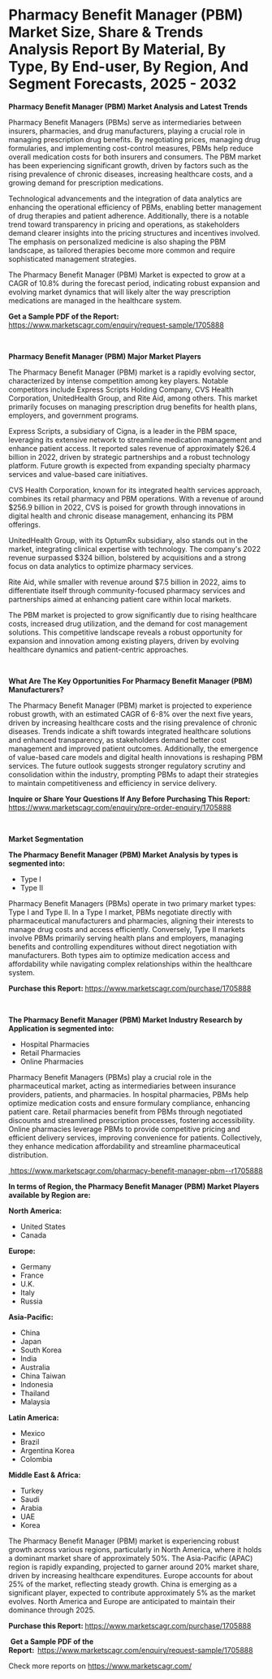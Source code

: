<p><h1>Pharmacy Benefit Manager (PBM) Market Size, Share & Trends Analysis Report By Material, By Type, By End-user, By Region, And Segment Forecasts, 2025 - 2032</h1></p><p><strong>Pharmacy Benefit Manager (PBM) Market Analysis and Latest Trends</strong></p>
<p><p>Pharmacy Benefit Managers (PBMs) serve as intermediaries between insurers, pharmacies, and drug manufacturers, playing a crucial role in managing prescription drug benefits. By negotiating prices, managing drug formularies, and implementing cost-control measures, PBMs help reduce overall medication costs for both insurers and consumers. The PBM market has been experiencing significant growth, driven by factors such as the rising prevalence of chronic diseases, increasing healthcare costs, and a growing demand for prescription medications. </p><p>Technological advancements and the integration of data analytics are enhancing the operational efficiency of PBMs, enabling better management of drug therapies and patient adherence. Additionally, there is a notable trend toward transparency in pricing and operations, as stakeholders demand clearer insights into the pricing structures and incentives involved. The emphasis on personalized medicine is also shaping the PBM landscape, as tailored therapies become more common and require sophisticated management strategies.</p><p>The Pharmacy Benefit Manager (PBM) Market is expected to grow at a CAGR of 10.8% during the forecast period, indicating robust expansion and evolving market dynamics that will likely alter the way prescription medications are managed in the healthcare system.</p></p>
<p><strong>Get a Sample PDF of the Report:&nbsp;</strong> <a href="https://www.marketscagr.com/enquiry/request-sample/1705888?utm_campaign=2110&utm_medium=2&utm_source=Github&utm_content=ia&utm_term=27032025&utm_id=pharmacy-benefit-manager-pbm">https://www.marketscagr.com/enquiry/request-sample/1705888</a></p>
<p>&nbsp;</p>
<p><strong>Pharmacy Benefit Manager (PBM) Major Market Players</strong></p>
<p><p>The Pharmacy Benefit Manager (PBM) market is a rapidly evolving sector, characterized by intense competition among key players. Notable competitors include Express Scripts Holding Company, CVS Health Corporation, UnitedHealth Group, and Rite Aid, among others. This market primarily focuses on managing prescription drug benefits for health plans, employers, and government programs.</p><p>Express Scripts, a subsidiary of Cigna, is a leader in the PBM space, leveraging its extensive network to streamline medication management and enhance patient access. It reported sales revenue of approximately $26.4 billion in 2022, driven by strategic partnerships and a robust technology platform. Future growth is expected from expanding specialty pharmacy services and value-based care initiatives.</p><p>CVS Health Corporation, known for its integrated health services approach, combines its retail pharmacy and PBM operations. With a revenue of around $256.9 billion in 2022, CVS is poised for growth through innovations in digital health and chronic disease management, enhancing its PBM offerings.</p><p>UnitedHealth Group, with its OptumRx subsidiary, also stands out in the market, integrating clinical expertise with technology. The company's 2022 revenue surpassed $324 billion, bolstered by acquisitions and a strong focus on data analytics to optimize pharmacy services.</p><p>Rite Aid, while smaller with revenue around $7.5 billion in 2022, aims to differentiate itself through community-focused pharmacy services and partnerships aimed at enhancing patient care within local markets.</p><p>The PBM market is projected to grow significantly due to rising healthcare costs, increased drug utilization, and the demand for cost management solutions. This competitive landscape reveals a robust opportunity for expansion and innovation among existing players, driven by evolving healthcare dynamics and patient-centric approaches.</p></p>
<p>&nbsp;</p>
<p><strong>What Are The Key Opportunities For Pharmacy Benefit Manager (PBM) Manufacturers?</strong></p>
<p><p>The Pharmacy Benefit Manager (PBM) market is projected to experience robust growth, with an estimated CAGR of 6-8% over the next five years, driven by increasing healthcare costs and the rising prevalence of chronic diseases. Trends indicate a shift towards integrated healthcare solutions and enhanced transparency, as stakeholders demand better cost management and improved patient outcomes. Additionally, the emergence of value-based care models and digital health innovations is reshaping PBM services. The future outlook suggests stronger regulatory scrutiny and consolidation within the industry, prompting PBMs to adapt their strategies to maintain competitiveness and efficiency in service delivery.</p></p>
<p><strong>Inquire or Share Your Questions If Any Before Purchasing This Report:</strong> <a href="https://www.marketscagr.com/enquiry/pre-order-enquiry/1705888?utm_campaign=2110&utm_medium=2&utm_source=Github&utm_content=ia&utm_term=27032025&utm_id=pharmacy-benefit-manager-pbm">https://www.marketscagr.com/enquiry/pre-order-enquiry/1705888</a></p>
<p>&nbsp;</p>
<p><strong>Market Segmentation</strong></p>
<p><strong>The Pharmacy Benefit Manager (PBM) Market Analysis by types is segmented into:</strong></p>
<p><ul><li>Type I</li><li>Type II</li></ul></p>
<p><p>Pharmacy Benefit Managers (PBMs) operate in two primary market types: Type I and Type II. In a Type I market, PBMs negotiate directly with pharmaceutical manufacturers and pharmacies, aligning their interests to manage drug costs and access efficiently. Conversely, Type II markets involve PBMs primarily serving health plans and employers, managing benefits and controlling expenditures without direct negotiation with manufacturers. Both types aim to optimize medication access and affordability while navigating complex relationships within the healthcare system.</p></p>
<p><strong>Purchase this Report:&nbsp;</strong><a href="https://www.marketscagr.com/purchase/1705888?utm_campaign=2110&utm_medium=2&utm_source=Github&utm_content=ia&utm_term=27032025&utm_id=pharmacy-benefit-manager-pbm">https://www.marketscagr.com/purchase/1705888</a></p>
<p>&nbsp;</p>
<p><strong>The Pharmacy Benefit Manager (PBM) Market Industry Research by Application is segmented into:</strong></p>
<p><ul><li>Hospital Pharmacies</li><li>Retail Pharmacies</li><li>Online Pharmacies</li></ul></p>
<p><p>Pharmacy Benefit Managers (PBMs) play a crucial role in the pharmaceutical market, acting as intermediaries between insurance providers, patients, and pharmacies. In hospital pharmacies, PBMs help optimize medication costs and ensure formulary compliance, enhancing patient care. Retail pharmacies benefit from PBMs through negotiated discounts and streamlined prescription processes, fostering accessibility. Online pharmacies leverage PBMs to provide competitive pricing and efficient delivery services, improving convenience for patients. Collectively, they enhance medication affordability and streamline pharmaceutical distribution.</p></p>
<p><a href="https://www.marketscagr.com/pharmacy-benefit-manager-pbm--r1705888?utm_campaign=2110&utm_medium=2&utm_source=Github&utm_content=ia&utm_term=27032025&utm_id=pharmacy-benefit-manager-pbm">&nbsp;https://www.marketscagr.com/pharmacy-benefit-manager-pbm--r1705888</a></p>
<p><strong>In terms of Region, the Pharmacy Benefit Manager (PBM) Market Players available by Region are:</strong></p>
<p>
    <p> <strong> North America: </strong>
        <ul>
            <li>United States</li>
            <li>Canada</li>
        </ul>
        </p> 
    <p> <strong> Europe: </strong>
        <ul>
            <li>Germany</li>
            <li>France</li>
            <li>U.K.</li>
            <li>Italy</li>
            <li>Russia</li>
        </ul>
        </p> 
    <p> <strong> Asia-Pacific: </strong>
        <ul>
            <li>China</li>
            <li>Japan</li>
            <li>South Korea</li>
            <li>India</li>
            <li>Australia</li>
            <li>China Taiwan</li>
            <li>Indonesia</li>
            <li>Thailand</li>
            <li>Malaysia</li>
        </ul>
        </p> 
    <p> <strong> Latin America: </strong>
        <ul>
            <li>Mexico</li>
            <li>Brazil</li>
            <li>Argentina Korea</li>
            <li>Colombia</li>
        </ul>
        </p> 
    <p> <strong> Middle East & Africa: </strong>
        <ul>
            <li>Turkey</li>
            <li>Saudi</li>
            <li>Arabia</li>
            <li>UAE</li>
            <li>Korea</li>
        </ul>
    </p>
    </p>
<p><p>The Pharmacy Benefit Manager (PBM) market is experiencing robust growth across various regions, particularly in North America, where it holds a dominant market share of approximately 50%. The Asia-Pacific (APAC) region is rapidly expanding, projected to garner around 20% market share, driven by increasing healthcare expenditures. Europe accounts for about 25% of the market, reflecting steady growth. China is emerging as a significant player, expected to contribute approximately 5% as the market evolves. North America and Europe are anticipated to maintain their dominance through 2025.</p></p>
<p><strong>Purchase this Report: </strong><a href="https://www.marketscagr.com/purchase/1705888?utm_campaign=2110&utm_medium=2&utm_source=Github&utm_content=ia&utm_term=27032025&utm_id=pharmacy-benefit-manager-pbm">https://www.marketscagr.com/purchase/1705888</a></p>
<p>&nbsp;<strong>Get a Sample PDF of the Report:&nbsp;&nbsp;</strong><a href="https://www.marketscagr.com/enquiry/request-sample/1705888?utm_campaign=2110&utm_medium=2&utm_source=Github&utm_content=ia&utm_term=27032025&utm_id=pharmacy-benefit-manager-pbm">https://www.marketscagr.com/enquiry/request-sample/1705888</a></p>
<p><strong></strong></p>
<p>Check more reports on <a href="https://www.marketscagr.com/?utm_campaign=2110&utm_medium=2&utm_source=Github&utm_content=ia&utm_term=27032025&utm_id=pharmacy-benefit-manager-pbm">https://www.marketscagr.com/</a></p>